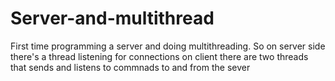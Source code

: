 # Server-and-multithread

First time programming a server and doing multithreading. 
So on server side there's a thread listening for connections
on client there are two threads that sends and listens to commnads to and from the sever

